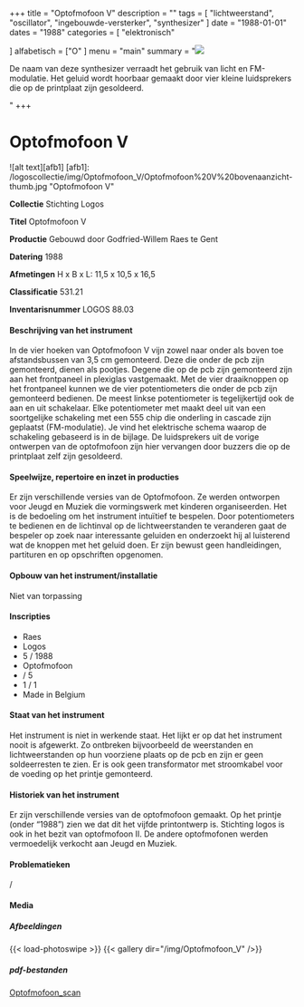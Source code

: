 ﻿+++
title = "Optofmofoon V"
description = ""
tags = [ "lichtweerstand", "oscillator", "ingebouwde-versterker", "synthesizer"
]
date = "1988-01-01"
dates = "1988"
categories = [ "elektronisch"

]
alfabetisch = ["O"
]
menu = "main"
summary = "<a href='/logoscollectie/1988/optofmofoon5'><img src='/logoscollectie/img/Optofmofoon_V/Optofmofoon%20V%20bovenaanzicht-thumb.jpg'></a><p>De naam van deze synthesizer verraadt het gebruik van licht en FM-modulatie. Het geluid wordt hoorbaar gemaakt door vier kleine luidsprekers die op de printplaat zijn gesoldeerd.</p>"
+++


# Optofmofoon V

![alt text][afb1]
[afb1]: /logoscollectie/img/Optofmofoon_V/Optofmofoon%20V%20bovenaanzicht-thumb.jpg "Optofmofoon V"

**Collectie** 
Stichting Logos

**Titel**
Optofmofoon V

**Productie**
Gebouwd door Godfried-Willem Raes te Gent

**Datering**
1988 

**Afmetingen**
H x B x L: 11,5 x 10,5 x 16,5

**Classificatie**
531.21

**Inventarisnummer**
LOGOS 88.03

#### Beschrijving van het instrument
In de vier hoeken van Optofmofoon V vijn zowel naar onder als boven toe afstandsbussen van 3,5 cm gemonteerd. Deze die onder de pcb zijn gemonteerd, dienen als pootjes. Degene die op de pcb zijn gemonteerd zijn aan het frontpaneel in plexiglas vastgemaakt. Met de vier draaiknoppen op het frontpaneel kunnen we de vier potentiometers die onder de pcb zijn gemonteerd bedienen. De meest linkse potentiometer is tegelijkertijd ook de aan en uit schakelaar. Elke potentiometer met maakt deel uit van een soortgelijke schakeling met een 555 chip die onderling in cascade zijn geplaatst (FM-modulatie). Je vind het elektrische schema waarop de schakeling gebaseerd is in de bijlage. De luidsprekers uit de vorige ontwerpen van de optofmofoon zijn hier vervangen door buzzers die op de printplaat zelf zijn gesoldeerd. 

#### Speelwijze, repertoire en inzet in producties
Er zijn verschillende versies van de Optofmofoon. Ze werden ontworpen voor Jeugd en Muziek die vormingswerk met kinderen organiseerden. Het is de bedoeling om het instrument intuïtief te bespelen. Door potentiometers te bedienen en de lichtinval op de lichtweerstanden te veranderen gaat de bespeler op zoek naar interessante geluiden en onderzoekt hij al luisterend wat de knoppen met het geluid doen. Er zijn bewust geen handleidingen, partituren en op opschriften opgenomen.

#### Opbouw van het instrument/installatie
Niet van torpassing

#### Inscripties
- Raes 
- Logos 
- 5 / 1988
- Optofmofoon
- / 5
- 1 / 1
- Made in Belgium

#### Staat van het instrument
Het instrument is niet in werkende staat. Het lijkt er op dat het instrument nooit is afgewerkt. Zo ontbreken bijvoorbeeld de weerstanden en lichtweerstanden op hun voorziene plaats op de pcb en zijn er geen soldeerresten te zien. Er is ook geen transformator met stroomkabel voor de voeding op het printje gemonteerd. 

#### Historiek van het instrument
Er zijn verschillende versies van de optofmofoon gemaakt. Op het printje (onder “1988”) zien we dat dit het vijfde printontwerp is. Stichting logos is ook in het bezit van optofmofoon II. De andere optofmofonen werden vermoedelijk verkocht aan Jeugd en Muziek. 

#### Problematieken
/


#### Media
##### Afbeeldingen
{{< load-photoswipe >}}
{{< gallery dir="/img/Optofmofoon_V" />}}

##### pdf-bestanden
[Optofmofoon_scan](/logoscollectie/pdf/Optofmofoon_V/Optofmofoon_scan.pdf)